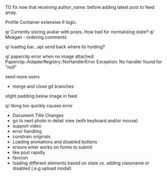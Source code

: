 
TO fix now that receiving author_name:
before adding latest post to feed array.

Profile Container extensive if logic.

q/ Currently storing avatar with posts. How bad for normalizing state?
q/ Meagan - ordering comments

q/ loading bar...api send back where its holding?

q/ paperclip error when no image attached:
Paperclip::AdapterRegistry::NoHandlerError Exception: No handler found for "null"

seed more users

* merge and close git branches

slight padding below image in feed

q/ liking too quickly causes error
* Document Title Changes
* go to next photo in detail view (with keyboard and/or mouse)
* support video
* error handling
* constrain originals
* Loading animations and disabled buttons
* ensure enter works on forms to submit
* like post rapidly
* favicon
* loading different elements based on state vs. adding classname or disabled (.e.g upload modal)
